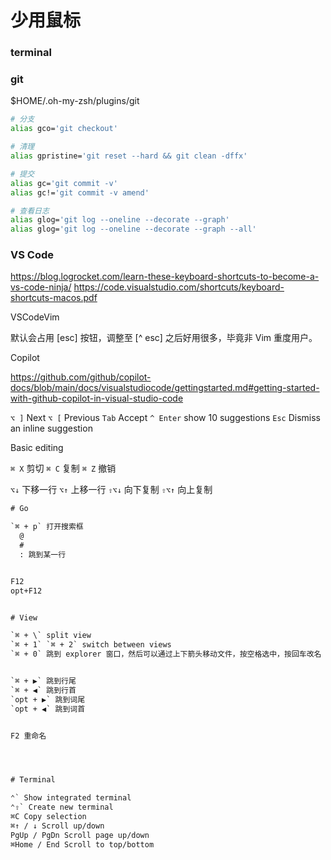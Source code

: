 # 少用鼠标


### terminal




### git

$HOME/.oh-my-zsh/plugins/git

```bash
# 分支
alias gco='git checkout'

# 清理
alias gpristine='git reset --hard && git clean -dffx'

# 提交
alias gc='git commit -v'
alias gc!='git commit -v amend'

# 查看日志
alias glog='git log --oneline --decorate --graph'
alias glog='git log --oneline --decorate --graph --all'
```

### VS Code

https://blog.logrocket.com/learn-these-keyboard-shortcuts-to-become-a-vs-code-ninja/
https://code.visualstudio.com/shortcuts/keyboard-shortcuts-macos.pdf


VSCodeVim

默认会占用 [esc] 按钮，调整至 [^ esc] 之后好用很多，毕竟非 Vim 重度用户。


Copilot

https://github.com/github/copilot-docs/blob/main/docs/visualstudiocode/gettingstarted.md#getting-started-with-github-copilot-in-visual-studio-code

`⌥ ]` Next
`⌥ [` Previous
`Tab` Accept
`^ Enter` show 10 suggestions
`Esc` Dismiss an inline suggestion


Basic editing

`⌘ X` 剪切
`⌘ C` 复制
`⌘ Z` 撤销


`⌥↓` 下移一行
`⌥↑` 上移一行
`⇧⌥↓` 向下复制
`⇧⌥↑` 向上复制


```txt
# Go

`⌘ + p` 打开搜索框
  @ 
  # 
  : 跳到某一行


F12 
opt+F12


# View

`⌘ + \` split view
`⌘ + 1` `⌘ + 2` switch between views
`⌘ + 0` 跳到 explorer 窗口，然后可以通过上下箭头移动文件，按空格选中，按回车改名


`⌘ + ▶︎` 跳到行尾
`⌘ + ◀︎` 跳到行首
`opt + ▶︎` 跳到词尾
`opt + ◀︎` 跳到词首


F2 重命名




# Terminal

⌃` Show integrated terminal
⌃⇧` Create new terminal
⌘C Copy selection
⌘↑ / ↓ Scroll up/down
PgUp / PgDn Scroll page up/down
⌘Home / End Scroll to top/bottom


```
